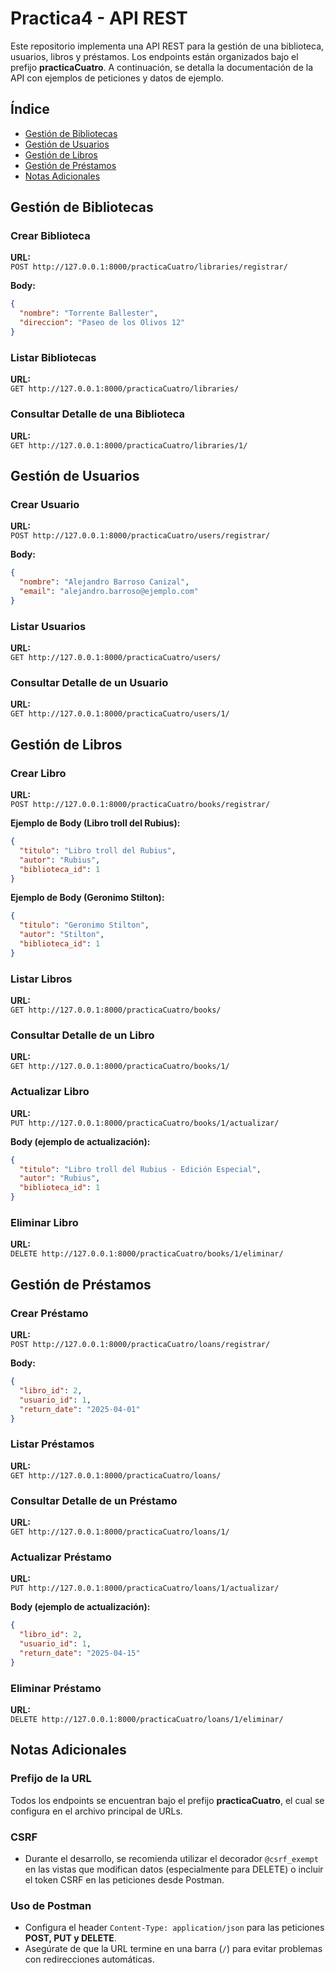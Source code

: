 # Practica4 - API REST

Este repositorio implementa una API REST para la gestión de una biblioteca, usuarios, libros y préstamos. Los endpoints están organizados bajo el prefijo **practicaCuatro**. A continuación, se detalla la documentación de la API con ejemplos de peticiones y datos de ejemplo.

## Índice

- [Gestión de Bibliotecas](#gestión-de-bibliotecas)
- [Gestión de Usuarios](#gestión-de-usuarios)
- [Gestión de Libros](#gestión-de-libros)
- [Gestión de Préstamos](#gestión-de-préstamos)
- [Notas Adicionales](#notas-adicionales)

## Gestión de Bibliotecas

### Crear Biblioteca

**URL:**  
`POST http://127.0.0.1:8000/practicaCuatro/libraries/registrar/`

**Body:**
```json
{
  "nombre": "Torrente Ballester",
  "direccion": "Paseo de los Olivos 12"
}
```

### Listar Bibliotecas

**URL:**  
`GET http://127.0.0.1:8000/practicaCuatro/libraries/`

### Consultar Detalle de una Biblioteca

**URL:**  
`GET http://127.0.0.1:8000/practicaCuatro/libraries/1/`

## Gestión de Usuarios

### Crear Usuario

**URL:**  
`POST http://127.0.0.1:8000/practicaCuatro/users/registrar/`

**Body:**
```json
{
  "nombre": "Alejandro Barroso Canizal",
  "email": "alejandro.barroso@ejemplo.com"
}
```

### Listar Usuarios

**URL:**  
`GET http://127.0.0.1:8000/practicaCuatro/users/`

### Consultar Detalle de un Usuario

**URL:**  
`GET http://127.0.0.1:8000/practicaCuatro/users/1/`

## Gestión de Libros

### Crear Libro

**URL:**  
`POST http://127.0.0.1:8000/practicaCuatro/books/registrar/`

**Ejemplo de Body (Libro troll del Rubius):**
```json
{
  "titulo": "Libro troll del Rubius",
  "autor": "Rubius",
  "biblioteca_id": 1
}
```

**Ejemplo de Body (Geronimo Stilton):**
```json
{
  "titulo": "Geronimo Stilton",
  "autor": "Stilton",
  "biblioteca_id": 1
}
```

### Listar Libros

**URL:**  
`GET http://127.0.0.1:8000/practicaCuatro/books/`

### Consultar Detalle de un Libro

**URL:**  
`GET http://127.0.0.1:8000/practicaCuatro/books/1/`

### Actualizar Libro

**URL:**  
`PUT http://127.0.0.1:8000/practicaCuatro/books/1/actualizar/`

**Body (ejemplo de actualización):**
```json
{
  "titulo": "Libro troll del Rubius - Edición Especial",
  "autor": "Rubius",
  "biblioteca_id": 1
}
```

### Eliminar Libro

**URL:**  
`DELETE http://127.0.0.1:8000/practicaCuatro/books/1/eliminar/`

## Gestión de Préstamos

### Crear Préstamo

**URL:**  
`POST http://127.0.0.1:8000/practicaCuatro/loans/registrar/`

**Body:**
```json
{
  "libro_id": 2,
  "usuario_id": 1,
  "return_date": "2025-04-01"
}
```

### Listar Préstamos

**URL:**  
`GET http://127.0.0.1:8000/practicaCuatro/loans/`

### Consultar Detalle de un Préstamo

**URL:**  
`GET http://127.0.0.1:8000/practicaCuatro/loans/1/`

### Actualizar Préstamo

**URL:**  
`PUT http://127.0.0.1:8000/practicaCuatro/loans/1/actualizar/`

**Body (ejemplo de actualización):**
```json
{
  "libro_id": 2,
  "usuario_id": 1,
  "return_date": "2025-04-15"
}
```

### Eliminar Préstamo

**URL:**  
`DELETE http://127.0.0.1:8000/practicaCuatro/loans/1/eliminar/`

## Notas Adicionales

### Prefijo de la URL

Todos los endpoints se encuentran bajo el prefijo **practicaCuatro**, el cual se configura en el archivo principal de URLs.

### CSRF

- Durante el desarrollo, se recomienda utilizar el decorador `@csrf_exempt` en las vistas que modifican datos (especialmente para DELETE) o incluir el token CSRF en las peticiones desde Postman.

### Uso de Postman

- Configura el header `Content-Type: application/json` para las peticiones **POST, PUT y DELETE**.
- Asegúrate de que la URL termine en una barra (`/`) para evitar problemas con redirecciones automáticas.


